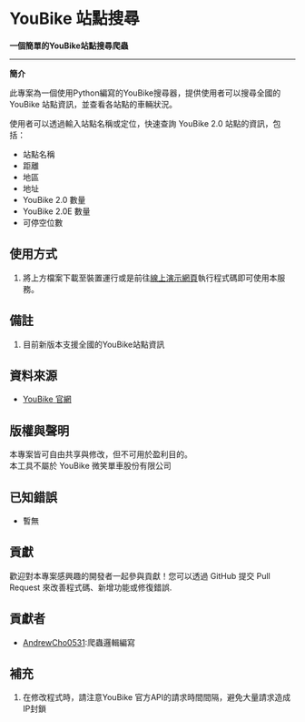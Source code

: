 # YouBike 站點搜尋
**一個簡單的YouBike站點搜尋爬蟲**

---

**簡介**

此專案為一個使用Python編寫的YouBike搜尋器，提供使用者可以搜尋全國的 YouBike 站點資訊，並查看各站點的車輛狀況。

使用者可以透過輸入站點名稱或定位，快速查詢 YouBike 2.0 站點的資訊，包括：
* 站點名稱
* 距離
* 地區
* 地址
* YouBike 2.0 數量
* YouBike 2.0E 數量
* 可停空位數

## 使用方式

1. 將上方檔案下載至裝置運行或是前往[線上演示網頁](https://potatosserver.github.io/YouBike_Python/)執行程式碼即可使用本服務。

## 備註

1. 目前新版本支援全國的YouBike站點資訊

## 資料來源

-  [YouBike 官網](https://www.youbike.com.tw)

## 版權與聲明

本專案皆可自由共享與修改，但不可用於盈利目的。  
本工具不屬於 YouBike 微笑單車股份有限公司

## 已知錯誤

* 暫無

## 貢獻

歡迎對本專案感興趣的開發者一起參與貢獻！您可以透過 GitHub 提交 Pull Request 來改善程式碼、新增功能或修復錯誤.

## 貢獻者

* [AndrewCho0531](https://github.com/AndrewCho0531):爬蟲邏輯編寫

## 補充

1. 在修改程式時，請注意YouBike 官方API的請求時間間隔，避免大量請求造成IP封鎖
